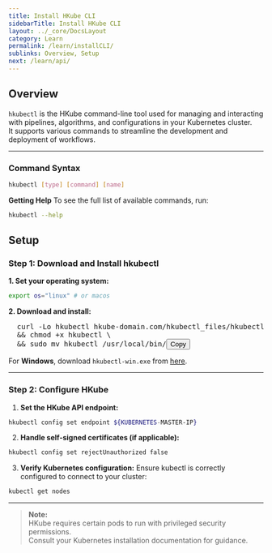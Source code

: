 ```yaml
---
title: Install HKube CLI
sidebarTitle: Install HKube CLI
layout: ../_core/DocsLayout
category: Learn
permalink: /learn/installCLI/
sublinks: Overview, Setup
next: /learn/api/
---
```


## Overview
`hkubectl` is the HKube command-line tool used for managing and interacting with pipelines, algorithms, and configurations in your Kubernetes cluster.  
It supports various commands to streamline the development and deployment of workflows.

---

### Command Syntax
```bash
hkubectl [type] [command] [name]
```
**Getting Help**
To see the full list of available commands, run:
```bash
hkubectl --help
```

## Setup
### Step 1: Download and Install hkubectl
**1. Set your operating system:**
```bash
export os="linux" # or macos
```
**2. Download and install:**
<pre class="bash" id="bashCode">
  curl -Lo hkubectl hkube-domain.com/hkubectl_files/hkubectl-${os} \
  && chmod +x hkubectl \
  && sudo mv hkubectl /usr/local/bin/<button id="copyBtn" onclick="copyToClipboard('bashCode')" class="copy-btn">Copy</button>
</pre>

<p>For <strong>Windows</strong>, download <code>hkubectl-win.exe</code> from   <a id="windowsLink" href="https://hkube-domain.com/hkubectl_files/hkubectl-win.exe">here</a>.</p>


---

### Step 2: Configure HKube
1. **Set the HKube API endpoint:**
```bash
hkubectl config set endpoint ${KUBERNETES-MASTER-IP}
```
2. **Handle self-signed certificates (if applicable):**
```bash
hkubectl config set rejectUnauthorized false
```
3. **Verify Kubernetes configuration:** Ensure kubectl is correctly configured to connect to your cluster:
```bash
kubectl get nodes
```

---

> **Note:**  
> HKube requires certain pods to run with privileged security permissions.  
> Consult your Kubernetes installation documentation for guidance.

<script>
  document.addEventListener('DOMContentLoaded', function () {
    var fullUrl = window.location.href;
    var learnIndex = fullUrl.indexOf('/learn');
    var serverUrl = learnIndex !== -1 ? fullUrl.substring(0, learnIndex) : window.location.origin;

    var bashCodeElement = document.getElementById('bashCode');
    if (bashCodeElement) {
      var updatedCode = bashCodeElement.innerHTML.replace(/hkube-domain\.com/g, serverUrl);
      bashCodeElement.innerHTML = updatedCode;
    }

    var windowsLink = document.getElementById('windowsLink');
    if (windowsLink) {
      windowsLink.href = windowsLink.href.replace(/^https?:\/\/hkube-domain\.com/, serverUrl);
    }
  });
</script>



<script>
  function copyToClipboard(elementId) {
    var code = document.getElementById(elementId);
    var copyButton = document.getElementById("copyBtn");

    copyButton.textContent = "";

    var range = document.createRange();
    range.selectNode(code);
    window.getSelection().removeAllRanges();
    window.getSelection().addRange(range);

    try {
      document.execCommand("copy");
      copyButton.textContent = "Copied!";

      setTimeout(function() {
        copyButton.textContent = "Copy";
      }, 300);

    } catch (err) {
      copyButton.textContent = "Copy";
      console.error("Unable to copy code", err);
    }
    window.getSelection().removeAllRanges();
  }
</script>